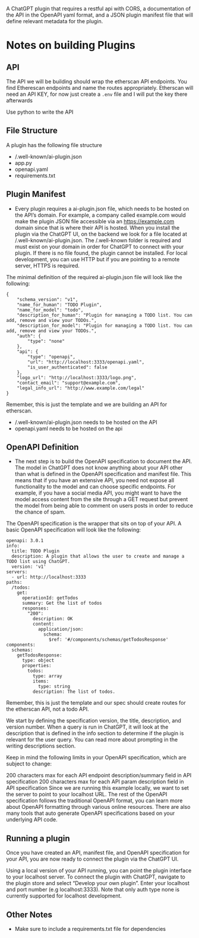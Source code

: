 A ChatGPT plugin that requires a restful api with CORS, a documentation of the API in the OpenAPI yaml format, and a 
JSON plugin manifest file that will define relevant metadata for the plugin.

# Notes on building Plugins

## API
The API we will be building should wrap the etherscan API endpoints. You find Etherescan endpoints and name the routes appropriately. Etherscan will need an API KEY, for now just create a `.env` file and I will put the key there afterwards

Use python to write the API

## File Structure
A plugin has the following file structure
- /.well-known/ai-plugin.json
- app.py
- openapi.yaml
- requirements.txt


## Plugin Manifest
* Every plugin requires a ai-plugin.json file, which needs to be hosted on the API’s domain. For example, a company called example.com would make the plugin JSON file accessible via an https://example.com domain since that is where their API is hosted. When you install the plugin via the ChatGPT UI, on the backend we look for a file located at /.well-known/ai-plugin.json. The /.well-known folder is required and must exist on your domain in order for ChatGPT to connect with your plugin. If there is no file found, the plugin cannot be installed. For local development, you can use HTTP but if you are pointing to a remote server, HTTPS is required.

The minimal definition of the required ai-plugin.json file will look like the following:
```
{
    "schema_version": "v1",
    "name_for_human": "TODO Plugin",
    "name_for_model": "todo",
    "description_for_human": "Plugin for managing a TODO list. You can add, remove and view your TODOs.",
    "description_for_model": "Plugin for managing a TODO list. You can add, remove and view your TODOs.",
    "auth": {
        "type": "none"
    },
    "api": {
        "type": "openapi",
        "url": "http://localhost:3333/openapi.yaml",
        "is_user_authenticated": false
    },
    "logo_url": "http://localhost:3333/logo.png",
    "contact_email": "support@example.com",
    "legal_info_url": "http://www.example.com/legal"
}
```
Remember, this is just the template and we are building an API for etherscan.

* /.well-known/ai-plugin.json needs to be hosted on the API
* openapi.yaml needs to be hosted on the api 

## OpenAPI Definition

* The next step is to build the OpenAPI specification to document the API. The model in ChatGPT does not know anything about your API other than what is defined in the OpenAPI specification and manifest file. This means that if you have an extensive API, you need not expose all functionality to the model and can choose specific endpoints. For example, if you have a social media API, you might want to have the model access content from the site through a GET request but prevent the model from being able to comment on users posts in order to reduce the chance of spam.

The OpenAPI specification is the wrapper that sits on top of your API. A basic OpenAPI specification will look like the following:
```
openapi: 3.0.1
info:
  title: TODO Plugin
  description: A plugin that allows the user to create and manage a TODO list using ChatGPT.
  version: 'v1'
servers:
  - url: http://localhost:3333
paths:
  /todos:
    get:
      operationId: getTodos
      summary: Get the list of todos
      responses:
        "200":
          description: OK
          content:
            application/json:
              schema:
                $ref: '#/components/schemas/getTodosResponse'
components:
  schemas:
    getTodosResponse:
      type: object
      properties:
        todos:
          type: array
          items:
            type: string
          description: The list of todos.
```
Remember, this is just the template and our spec should create routes for the etherscan API, not a todo API.

We start by defining the specification version, the title, description, and version number. When a query is run in ChatGPT, it will look at the description that is defined in the info section to determine if the plugin is relevant for the user query. You can read more about prompting in the writing descriptions section.

Keep in mind the following limits in your OpenAPI specification, which are subject to change:

200 characters max for each API endpoint description/summary field in API specification
200 characters max for each API param description field in API specification
Since we are running this example locally, we want to set the server to point to your localhost URL. The rest of the OpenAPI specification follows the traditional OpenAPI format, you can learn more about OpenAPI formatting through various online resources. There are also many tools that auto generate OpenAPI specifications based on your underlying API code.

## Running a plugin
Once you have created an API, manifest file, and OpenAPI specification for your API, you are now ready to connect the plugin via the ChatGPT UI.

Using a local version of your API running, you can point the plugin interface to your localhost server. To connect the plugin with ChatGPT, navigate to the plugin store and select “Develop your own plugin”. Enter your localhost and port number (e.g localhost:3333). Note that only auth type none is currently supported for localhost development.

## Other Notes
* Make sure to include a requirements.txt file for dependencies
